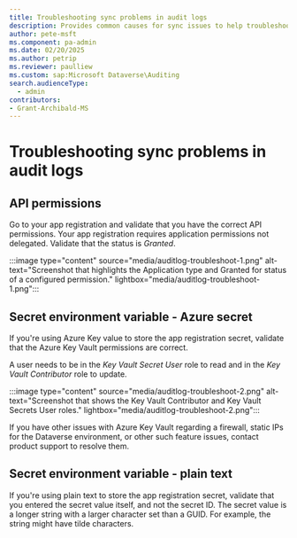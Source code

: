```yaml
---
title: Troubleshooting sync problems in audit logs
description: Provides common causes for sync issues to help troubleshooting.
author: pete-msft
ms.component: pa-admin
ms.date: 02/20/2025
ms.author: petrip
ms.reviewer: paulliew
ms.custom: sap:Microsoft Dataverse\Auditing
search.audienceType: 
  - admin
contributors:
- Grant-Archibald-MS
---
```

# Troubleshooting sync problems in audit logs

## API permissions

Go to your app registration and validate that you have the correct API permissions. Your app registration requires application permissions not delegated. Validate that the status is _Granted_.

:::image type="content" source="media/auditlog-troubleshoot-1.png" alt-text="Screenshot that highlights the Application type and Granted for status of a configured permission." lightbox="media/auditlog-troubleshoot-1.png":::

## Secret environment variable - Azure secret

If you're using Azure Key value to store the app registration secret, validate that the Azure Key Vault permissions are correct.

A user needs to be in the _Key Vault Secret User_ role to read and in the _Key Vault Contributor_ role to update.

:::image type="content" source="media/auditlog-troubleshoot-2.png" alt-text="Screenshot that shows the Key Vault Contributor and Key Vault Secrets User roles." lightbox="media/auditlog-troubleshoot-2.png":::

If you have other issues with Azure Key Vault regarding a firewall, static IPs for the Dataverse environment, or other such feature issues, contact product support to resolve them.

## Secret environment variable - plain text

If you're using plain text to store the app registration secret, validate that you entered the secret value itself, and not the secret ID. The secret value is a longer string with a larger character set than a GUID. For example, the string might have tilde characters.
